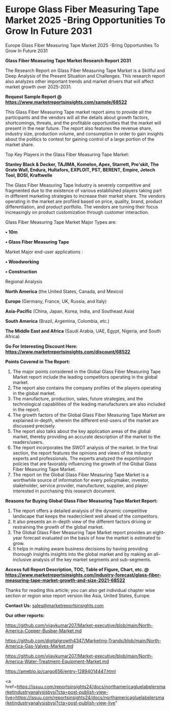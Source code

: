 # Europe Glass Fiber Measuring Tape Market 2025 -Bring Opportunities To Grow In Future 2031
 Europe Glass Fiber Measuring Tape Market 2025 -Bring Opportunities To Grow In Future 2031

<strong>Glass Fiber Measuring Tape Market Research Report 2031</strong>

The Research Report on Glass Fiber Measuring Tape Market is a Skillful and Deep Analysis of the Present Situation and Challenges. This research report also analyzes other important trends and market drivers that will affect market growth over 2025-2031.

<strong>Request Sample Report @ <a href=https://www.marketreportsinsights.com/sample/68522>https://www.marketreportsinsights.com/sample/68522</a></strong>

This Glass Fiber Measuring Tape market report aims to provide all the participants and the vendors will all the details about growth factors, shortcomings, threats, and the profitable opportunities that the market will present in the near future. The report also features the revenue share, industry size, production volume, and consumption in order to gain insights about the politics to contest for gaining control of a large portion of the market share.

Top Key Players in the Glass Fiber Measuring Tape Market:

<strong>Stanley Black & Decker, TAJIMA, Komelon, Apex, Starrett, Pro&#39;skit, The Grate Wall, Endura, Hultafors, EXPLOIT, PST, BERENT, Empire, Jetech Tool, BOSI, Kraftwelle</strong>

The Glass Fiber Measuring Tape Industry is severely competitive and fragmented due to the existence of various established players taking part in different marketing strategies to increase their market share. The vendors operating in the market are profiled based on price, quality, brand, product differentiation, and product portfolio. The vendors are turning their focus increasingly on product customization through customer interaction.

Glass Fiber Measuring Tape Market Major Types are:

<strong>• 10m

• Glass Fiber Measuring Tape</strong>

Market Major end-user applications :

<strong>• Woodworking

• Construction</strong>

Regional Analysis

</u><strong><b>North America</b></strong> (the United States, Canada, and Mexico)

<strong><b>Europe </b></strong>(Germany, France, UK, Russia, and Italy)

<strong><b>Asia-Pacific</b></strong> (China, Japan, Korea, India, and Southeast Asia)

<strong><b>South America</b></strong> (Brazil, Argentina, Colombia, etc.)

<strong><b>The Middle East and Africa</b></strong> (Saudi Arabia, UAE, Egypt, Nigeria, and South Africa)

<strong>Go For Interesting Discount Here: <a href=https://www.marketreportsinsights.com/discount/68522>https://www.marketreportsinsights.com/discount/68522</a></strong>

<strong>Points Covered in The Report:</strong>
<ol>
  <li>The major points considered in the Global Glass Fiber Measuring Tape Market report include the leading competitors operating in the global market.</li>
  <li>The report also contains the company profiles of the players operating in the global market.</li>
  <li>The manufacture, production, sales, future strategies, and the technological capabilities of the leading manufacturers are also included in the report.</li>
  <li>The growth factors of the Global Glass Fiber Measuring Tape Market are explained in-depth, wherein the different end-users of the market are discussed precisely.</li>
  <li>The report also talks about the key application areas of the global market, thereby providing an accurate description of the market to the readers/users.</li>
  <li>The report incorporates the SWOT analysis of the market. In the final section, the report features the opinions and views of the industry experts and professionals. The experts analyzed the export/import policies that are favorably influencing the growth of the Global Glass Fiber Measuring Tape Market.</li>
  <li>The report on the Global Glass Fiber Measuring Tape Market is a worthwhile source of information for every policymaker, investor, stakeholder, service provider, manufacturer, supplier, and player interested in purchasing this research document.</li>
</ol>
<strong>Reasons for Buying Global Glass Fiber Measuring Tape Market Report:</strong>

<ol>
  <li>The report offers a detailed analysis of the dynamic competitive landscape that keeps the reader/client well ahead of the competitors.</li>
  <li>It also presents an in-depth view of the different factors driving or restraining the growth of the global market.</li>
  <li>The Global Glass Fiber Measuring Tape Market report provides an eight-year forecast evaluated on the basis of how the market is estimated to grow.</li>
  <li>It helps in making aware business decisions by having providing thorough insights insights into the global market and by making an all-inclusive analysis of the key market segments and sub-segments.</li>
</ol>
<strong>Access full Report Description, TOC, Table of Figure, Chart, etc. @ <a href=https://www.marketreportsinsights.com/industry-forecast/glass-fiber-measuring-tape-market-growth-and-size-2021-68522>https://www.marketreportsinsights.com/industry-forecast/glass-fiber-measuring-tape-market-growth-and-size-2021-68522</a></strong>


Thanks for reading this article; you can also get individual chapter wise section or region wise report version like Asia, United States, Europe.

<strong>Contact Us:</strong>
sales@marketreportsinsights.com

<strong>Our other reports:</strong>

<a href=https://github.com/vijaykumar207/Market-executive/blob/main/North-America-Copper-Busbar-Market.md>https://github.com/vijaykumar207/Market-executive/blob/main/North-America-Copper-Busbar-Market.md</a>

<a href=https://github.com/digitalgrowth4347/Marketing-Trands/blob/main/North-America-Gas-Valves-Market.md>https://github.com/digitalgrowth4347/Marketing-Trands/blob/main/North-America-Gas-Valves-Market.md</a>

<a href=https://github.com/vijaykumar207/Market-executive/blob/main/North-America-Water-Treatment-Equipment-Market.md>https://github.com/vijaykumar207/Market-executive/blob/main/North-America-Water-Treatment-Equipment-Market.md</a>

<a href=https://ameblo.jp/cargo656/entry-12894014447.html>https://ameblo.jp/cargo656/entry-12894014447.html</a>

<a href=https://issuu.com/reportsinsights24/docs/northamericagluelabelersmarketindustryanalysisbysi?cta=post-publish-view-live>https://issuu.com/reportsinsights24/docs/northamericagluelabelersmarketindustryanalysisbysi?cta=post-publish-view-live</a>"
